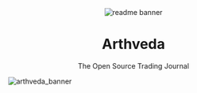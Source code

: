<div align="center">
  <img src="https://github.com/user-attachments/assets/a9169f3d-9369-442e-9d84-9c5a25b26056" alt="readme banner" />
  <h1>Arthveda</h1>
  <p>The Open Source Trading Journal</p>
</div>

![arthveda_banner](https://github.com/user-attachments/assets/127cc8c0-0d22-401a-b5ee-761ceb5fb0e0)
